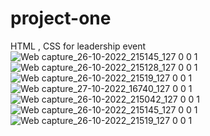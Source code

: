# project-one


HTML , CSS 
for leadership event
![Web capture_26-10-2022_215145_127 0 0 1](https://user-images.githubusercontent.com/114311397/198312032-84aa1cfe-e895-4c24-a844-4dbda1679cb0.jpeg)
![Web capture_26-10-2022_215128_127 0 0 1](https://user-images.githubusercontent.com/114311397/198312041-854bbce4-1803-4d17-9627-c01db38ad5f4.jpeg)
![Web capture_26-10-2022_21519_127 0 0 1](https://user-images.githubusercontent.com/114311397/198312057-bcf83c25-90fe-4ceb-b0d4-e8efdfd9a7a8.jpeg)
![Web capture_27-10-2022_16740_127 0 0 1](https://user-images.githubusercontent.com/114311397/198312070-ca401341-3016-491c-8539-72af517a362f.jpeg)
![Web capture_26-10-2022_215042_127 0 0 1](https://user-images.githubusercontent.com/114311397/198312090-b576eb6a-fe78-498c-b16e-8b0d542342bb.jpeg)
![Web capture_26-10-2022_215145_127 0 0 1](https://user-images.githubusercontent.com/114311397/198312222-374cb78d-cfed-48ca-b568-2780892310a6.jpeg)
![Web capture_26-10-2022_21519_127 0 0 1](https://user-images.githubusercontent.com/114311397/198312249-26138662-f58f-40e1-b405-955daf20bdfc.jpeg)
